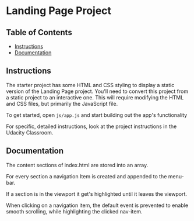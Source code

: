# Landing Page Project

## Table of Contents

* [Instructions](#instructions)
* [Documentation](#documentation)

## Instructions

The starter project has some HTML and CSS styling to display a static version of the Landing Page project. You'll need to convert this project from a static project to an interactive one. This will require modifying the HTML and CSS files, but primarily the JavaScript file.

To get started, open `js/app.js` and start building out the app's functionality

For specific, detailed instructions, look at the project instructions in the Udacity Classroom.

## Documentation

The content sections of index.html are stored into an array. 

For every section a navigation Item is created and appended to the menu-bar. 

If a section is in the viewport it get's highlighted until it leaves the viewport.

When clicking on a navigation item, the default event is prevented to enable smooth scrolling, while highlighting the clicked nav-item.
